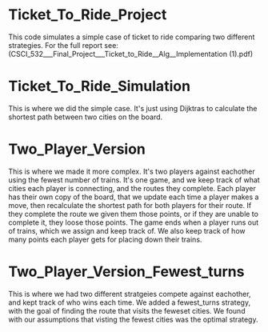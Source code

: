 # Ticket_To_Ride_Project
This code simulates a simple case of ticket to ride comparing two different strategies. For the full report see:(CSCI_532___Final_Project___Ticket_to_Ride__Alg__Implementation (1).pdf)
# Ticket_To_Ride_Simulation
This is where we did the simple case. It's just using Dijktras to calculate the shortest path between two cities on the board. 

# Two_Player_Version
This is where we made it more complex. It's two players against eachother using the fewest number of trains. It's one game, and we keep track of what cities each player is connecting, and the routes they complete. 
Each player has their own copy of the board, that we update each time a player makes a move, then recalculate the shortest path for both players for their route. If they complete the route we given them those points, or if they are unable to complete it, they loose those points. The game ends when a player runs out of trains, which we assign and keep track of. We also keep track of how many points each player gets for placing down their trains. 

# Two_Player_Version_Fewest_turns
This is where we had two different stratgeies compete against eachother, and kept track of who wins each time. We added a fewest_turns strategy, with the goal of finding the route that visits the feweset cities. We found with our assumptions that visting the fewest cities was the optimal strategy. 
